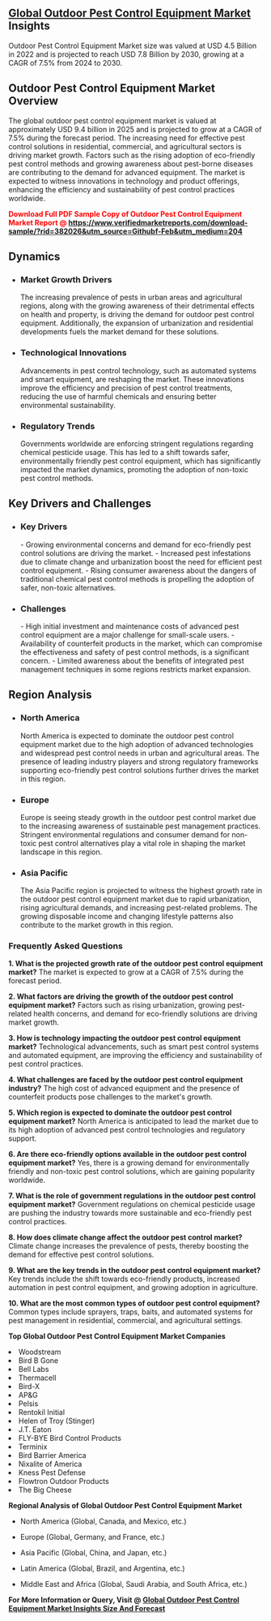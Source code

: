 <h2><a href="https://www.verifiedmarketreports.com/download-sample/?rid=382026&amp;utm_source=Githubf&amp;utm_medium=204" target="_blank">Global Outdoor Pest Control Equipment Market</a> Insights</h2><p>Outdoor Pest Control Equipment Market size was valued at USD 4.5 Billion in 2022 and is projected to reach USD 7.8 Billion by 2030, growing at a CAGR of 7.5% from 2024 to 2030.</p><p> <h2>Outdoor Pest Control Equipment Market Overview</h2> <p>The global outdoor pest control equipment market is valued at approximately USD 9.4 billion in 2025 and is projected to grow at a CAGR of 7.5% during the forecast period. The increasing need for effective pest control solutions in residential, commercial, and agricultural sectors is driving market growth. Factors such as the rising adoption of eco-friendly pest control methods and growing awareness about pest-borne diseases are contributing to the demand for advanced equipment. The market is expected to witness innovations in technology and product offerings, enhancing the efficiency and sustainability of pest control practices worldwide.</p> <p><strong><p><span class=""><span style="color: #ff0000;"><strong>Download Full PDF Sample Copy of Outdoor Pest Control Equipment Market Report</strong> @ </span><a href="https://www.verifiedmarketreports.com/download-sample/?rid=382026&amp;utm_source=Githubf-Feb&amp;utm_medium=204" target="_blank">https://www.verifiedmarketreports.com/download-sample/?rid=382026&amp;utm_source=Githubf-Feb&amp;utm_medium=204</a></span></p></strong></p> <h2>Dynamics</h2> <ul> <li><h3>Market Growth Drivers</h3> The increasing prevalence of pests in urban areas and agricultural regions, along with the growing awareness of their detrimental effects on health and property, is driving the demand for outdoor pest control equipment. Additionally, the expansion of urbanization and residential developments fuels the market demand for these solutions.</li> <li><h3>Technological Innovations</h3> Advancements in pest control technology, such as automated systems and smart equipment, are reshaping the market. These innovations improve the efficiency and precision of pest control treatments, reducing the use of harmful chemicals and ensuring better environmental sustainability.</li> <li><h3>Regulatory Trends</h3> Governments worldwide are enforcing stringent regulations regarding chemical pesticide usage. This has led to a shift towards safer, environmentally friendly pest control equipment, which has significantly impacted the market dynamics, promoting the adoption of non-toxic pest control methods.</li> </ul> <h2>Key Drivers and Challenges</h2> <ul> <li><h3>Key Drivers</h3> - Growing environmental concerns and demand for eco-friendly pest control solutions are driving the market. - Increased pest infestations due to climate change and urbanization boost the need for efficient pest control equipment. - Rising consumer awareness about the dangers of traditional chemical pest control methods is propelling the adoption of safer, non-toxic alternatives.</li> <li><h3>Challenges</h3> - High initial investment and maintenance costs of advanced pest control equipment are a major challenge for small-scale users. - Availability of counterfeit products in the market, which can compromise the effectiveness and safety of pest control methods, is a significant concern. - Limited awareness about the benefits of integrated pest management techniques in some regions restricts market expansion.</li> </ul> <h2>Region Analysis</h2> <ul> <li><h3>North America</h3> North America is expected to dominate the outdoor pest control equipment market due to the high adoption of advanced technologies and widespread pest control needs in urban and agricultural areas. The presence of leading industry players and strong regulatory frameworks supporting eco-friendly pest control solutions further drives the market in this region.</li> <li><h3>Europe</h3> Europe is seeing steady growth in the outdoor pest control market due to the increasing awareness of sustainable pest management practices. Stringent environmental regulations and consumer demand for non-toxic pest control alternatives play a vital role in shaping the market landscape in this region.</li> <li><h3>Asia Pacific</h3> The Asia Pacific region is projected to witness the highest growth rate in the outdoor pest control equipment market due to rapid urbanization, rising agricultural demands, and increasing pest-related problems. The growing disposable income and changing lifestyle patterns also contribute to the market growth in this region.</li> </ul> <h3>Frequently Asked Questions</h3> <p><strong>1. What is the projected growth rate of the outdoor pest control equipment market?</strong> The market is expected to grow at a CAGR of 7.5% during the forecast period.</p> <p><strong>2. What factors are driving the growth of the outdoor pest control equipment market?</strong> Factors such as rising urbanization, growing pest-related health concerns, and demand for eco-friendly solutions are driving market growth.</p> <p><strong>3. How is technology impacting the outdoor pest control equipment market?</strong> Technological advancements, such as smart pest control systems and automated equipment, are improving the efficiency and sustainability of pest control practices.</p> <p><strong>4. What challenges are faced by the outdoor pest control equipment industry?</strong> The high cost of advanced equipment and the presence of counterfeit products pose challenges to the market's growth.</p> <p><strong>5. Which region is expected to dominate the outdoor pest control equipment market?</strong> North America is anticipated to lead the market due to its high adoption of advanced pest control technologies and regulatory support.</p> <p><strong>6. Are there eco-friendly options available in the outdoor pest control equipment market?</strong> Yes, there is a growing demand for environmentally friendly and non-toxic pest control solutions, which are gaining popularity worldwide.</p> <p><strong>7. What is the role of government regulations in the outdoor pest control equipment market?</strong> Government regulations on chemical pesticide usage are pushing the industry towards more sustainable and eco-friendly pest control practices.</p> <p><strong>8. How does climate change affect the outdoor pest control market?</strong> Climate change increases the prevalence of pests, thereby boosting the demand for effective pest control solutions.</p> <p><strong>9. What are the key trends in the outdoor pest control equipment market?</strong> Key trends include the shift towards eco-friendly products, increased automation in pest control equipment, and growing adoption in agriculture.</p> <p><strong>10. What are the most common types of outdoor pest control equipment?</strong> Common types include sprayers, traps, baits, and automated systems for pest management in residential, commercial, and agricultural settings.</p> </p><p><strong>Top Global Outdoor Pest Control Equipment Market Companies</strong></p><div data-test-id=""><p><li>Woodstream</li><li> Bird B Gone</li><li> Bell Labs</li><li> Thermacell</li><li> Bird-X</li><li> AP&G</li><li> Pelsis</li><li> Rentokil Initial</li><li> Helen of Troy (Stinger)</li><li> J.T. Eaton</li><li> FLY-BYE Bird Control Products</li><li> Terminix</li><li> Bird Barrier America</li><li> Nixalite of America</li><li> Kness Pest Defense</li><li> Flowtron Outdoor Products</li><li> The Big Cheese</li></p><div><strong>Regional Analysis of&nbsp;Global Outdoor Pest Control Equipment Market</strong></div><ul><li dir="ltr"><p dir="ltr">North America&nbsp;(Global, Canada, and Mexico, etc.)</p></li><li dir="ltr"><p dir="ltr">Europe (Global, Germany, and France, etc.)</p></li><li dir="ltr"><p dir="ltr">Asia Pacific&nbsp;(Global, China, and Japan, etc.)</p></li><li dir="ltr"><p dir="ltr">Latin America&nbsp;(Global, Brazil, and Argentina, etc.)</p></li><li dir="ltr">Middle East and Africa&nbsp;(Global, Saudi Arabia, and South Africa, etc.)</li></ul><p><strong>For More Information or Query, Visit @&nbsp;</strong><strong><a href="https://www.verifiedmarketreports.com/product/outdoor-pest-control-equipment-market/?utm_source=Githubf&amp;utm_medium=204" target="_blank">Global Outdoor Pest Control Equipment Market Insights Size And Forecast</a></strong></p></div>
